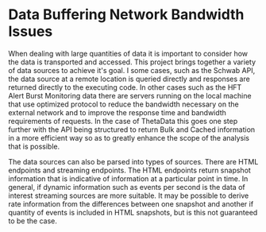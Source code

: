 # Data Buffering Network Bandwidth Issues

When dealing with large quantities of data it is important to consider how the data is transported and accessed.  This project brings together a variety of data sources to achieve it's goal.  I some cases, such as the Schwab API, the data source at a remote location is queried directly and responses are returned directly to the executing code.  In other cases such as the HFT Alert Burst Monitoring data there are servers running on the local machine that use optimized protocol to reduce the bandwidth necessary on the external network and to improve the response time and bandwidth requirements of requests.  In the case of ThetaData this goes one step further with the API being structured to return Bulk and Cached information in a  more efficient way so as to greatly enhance the scope of the analysis that is possible.

The data sources can also be parsed into types of sources.  There are HTML endpoints and streaming endpoints.  The HTML endpoints return snapshot information that is indicative of information at a particular point in time. In general, if dynamic information such as events per second is the data of interest streaming sources are more suitable.  It may be possible to derive rate information from the differences between one snapshot and another if quantity of events is included in HTML snapshots, but is this not guaranteed to be the case.
